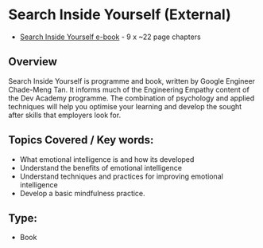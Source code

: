 # Search Inside Yourself (External)
- [Search Inside Yourself e-book](https://drive.google.com/open?id=0B5aB0OHeInzgV3hmZkVlZS04c28) - 9 x ~22 page chapters

## Overview
Search Inside Yourself is programme and book, written by Google Engineer Chade-Meng Tan. It informs much of the Engineering Empathy content of the Dev Academy programme. The combination of psychology and applied techniques will help you optimise your learning and develop the sought after skills that employers look for.

## Topics Covered / Key words:
- What emotional intelligence is and how its developed
- Understand the benefits of emotional intelligence
- Understand techniques and practices for improving emotional intelligence
- Develop a basic mindfulness practice.


## Type:
- Book

